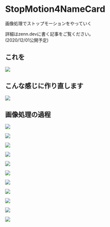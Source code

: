 # StopMotion4NameCard
画像処理でストップモーションをやっていく

詳細はzenn.devに書く記事をご覧ください。\
(2020/12/01公開予定)

## これを
![](output_movies/namecard_old.gif)

## こんな感じに作り直します
![](output_movies/namecard.gif)

## 画像処理の過程

![](output_images/process/img.png)

![](output_images/process/img_gray.png)

![](output_images/process/img_LoG.png)

![](output_images/process/img_hrz.png)

![](output_images/process/img_vrt.png)

![](output_images/process/img_mul.png)

![](output_images/process/img_corner.png)

![](output_images/process/img_positioned.png)

![](output_images/process/img_cropped.png)

![](output_images/process/img_resized.png)

![](output_images/process/img_coloraligned.png)
